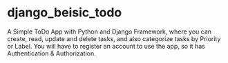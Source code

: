 # django_beisic_todo
A Simple ToDo App with Python and Django Framework, where you can create, read, update and delete tasks, and also categorize tasks by Priority or Label. You will have to register an account to use the app, so it has Authentication &amp; Authorization.
